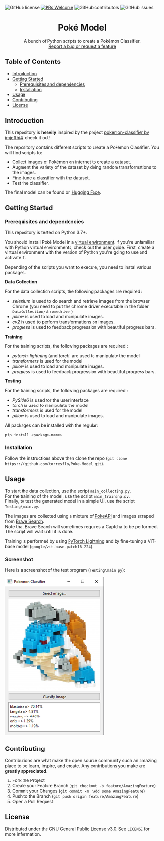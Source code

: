 ![GitHub license](https://img.shields.io/github/license/torresflo/Poke-Model.svg)
[![PRs Welcome](https://img.shields.io/badge/PRs-welcome-brightgreen.svg)](http://makeapullrequest.com)
![GitHub contributors](https://img.shields.io/github/contributors/torresflo/Poke-Model.svg)
![GitHub issues](https://img.shields.io/github/issues/torresflo/Poke-Model.svg)

<p align="center">
  <h1 align="center">Poké Model</h3>

  <p align="center">
    A bunch of Python scripts to create a Pokémon Classifier.
    <br />
    <a href="https://github.com/torresflo/Poke-Model/issues">Report a bug or request a feature</a>
  </p>
</p>

## Table of Contents

* [Introduction](#introduction)
* [Getting Started](#getting-started)
  * [Prerequisites and dependencies](#prerequisites-and-dependencies)
  * [Installation](#installation)
* [Usage](#usage)
* [Contributing](#contributing)
* [License](#license)

## Introduction

This repository is **heavily** inspired by the project [pokemon-classifier by imjeffhi4](https://github.com/imjeffhi4/pokemon-classifier), check it out!

The repository contains different scripts to create a Pokémon Classifier. You will find scripts to:
- Collect images of Pokémon on internet to create a dataset.
- Augment the variety of the dataset by doing random transformations to the images.
- Fine-tune a classifier with the dataset.
- Test the classifier.

The final model can be found on [Hugging Face](https://huggingface.co/torresflo/Poke-Model).

## Getting Started

### Prerequisites and dependencies

This repository is tested on Python 3.7+.

You should install Poké Model in a [virtual environment](https://docs.python.org/3/library/venv.html). If you're unfamiliar with Python virtual environments, check out the [user guide](https://packaging.python.org/guides/installing-using-pip-and-virtual-environments/).
First, create a virtual environment with the version of Python you're going to use and activate it.

Depending of the scripts you want to execute, you need to instal various packages.

**Data Collection**

For the data collection scripts, the following packages are required :
- *selenium* is used to do search and retrieve images from the browser Chrome (you need to put the chrome driver executable in the folder `DataCollection/chromedriver`)
- *pillow* is used to load and manipulate images.
- *cv2* is used to perform transformations on images.
- *progress* is used to feedback progression with beautiful progress bars.

**Training**

For the training scripts, the following packages are required :
- *pytorch-lightning* (and *torch*) are used to manipulate the model
- *transformers* is used for the model
- *pillow* is used to load and manipulate images.
- *progress* is used to feedback progression with beautiful progress bars.

**Testing**

For the training scripts, the following packages are required :
- *PySide6* is used for the user interface
- *torch* is used to manipulate the model
- *transformers* is used for the model
- *pillow* is used to load and manipulate images.

All packages can be installed with the regular:

```bash
pip install <package-name>
```

### Installation

Follow the instructions above then clone the repo (`git clone https:://github.com/torresflo/Poke-Model.git`). 

## Usage

To start the data collection, use the script `main_collecting.py`.\
For the training of the model, use the script `main_training.py`.\
Finally, to test the generated model in a simple UI, use the script `Testing\main.py`.

The images are collected using a mixture of <a href="https://pokeapi.co/">PokeAPI</a> and images scraped from <a href="https://brave.com/fr/search/">Brave Search</a>.\
Note that Brave Search will sometimes requires a Captcha to be performed. The script will wait until it is done.

Training is performed by using <a href="https://www.pytorchlightning.ai/">PyTorch Lightning</a> and by fine-tuning a ViT-base model (`google/vit-base-patch16-224`).

### Screenshot ###

Here is a screenshot of the test program (`Testing\main.py`):

![Example image](https://raw.githubusercontent.com/torresflo/Poke-Model/main/examples/example1.png)

## Contributing

Contributions are what make the open source community such an amazing place to be learn, inspire, and create. Any contributions you make are **greatly appreciated**.

1. Fork the Project
2. Create your Feature Branch (`git checkout -b feature/AmazingFeature`)
3. Commit your Changes (`git commit -m 'Add some AmazingFeature`)
4. Push to the Branch (`git push origin feature/AmazingFeature`)
5. Open a Pull Request

<!-- LICENSE -->
## License

Distributed under the GNU General Public License v3.0. See `LICENSE` for more information.
